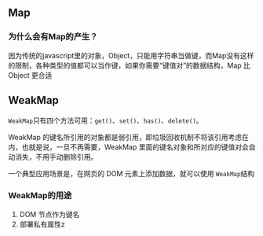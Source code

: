 ## Map

### 为什么会有Map的产生？

因为传统的javascript里的对象，Object，只能用字符串当做键，而Map没有这样的限制，各种类型的值都可以当作键，如果你需要“键值对”的数据结构，Map 比 Object 更合适

## WeakMap

`WeakMap`只有四个方法可用：`get()`、`set()`、`has()`、`delete()`。

WeakMap 的键名所引用的对象都是弱引用，即垃圾回收机制不将该引用考虑在内，也就是说，一旦不再需要，WeakMap 里面的键名对象和所对应的键值对会自动消失，不用手动删除引用。

一个典型应用场景是，在网页的 DOM 元素上添加数据，就可以使用 `WeakMap`结构

### WeakMap的用途

1. DOM 节点作为键名
2. 部署私有属性z
